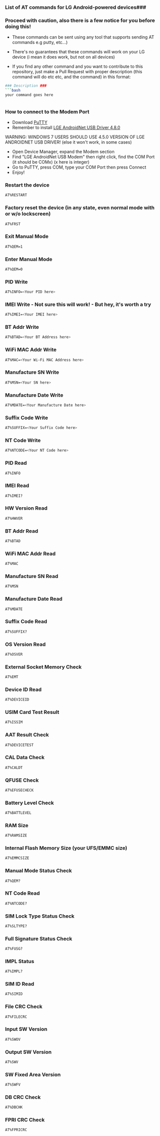 ### List of AT commands for LG Android-powered devices###

### Proceed with caution, also there is a few notice for you before doing this! ###
 + These commands can be sent using any tool that supports sending AT commands e.g putty, etc...)
 
 + There's no guarantees that these commands will work on your LG device (i mean it does work, but not on all devices)

 + If you find any other command and you want to contribute to this repository, just make a Pull Request with proper description (this command will do etc etc, and the command) in this format:
```bash
### Description ###
```bash
your command goes here
```
```
```

### How to connect to the Modem Port ###
+ Download [PuTTY](https://www.putty.org/)
+ Remember to install [LGE AndroidNet USB Driver 4.8.0](https://www.lg.com/us/support/help-library/lg-mobile-drivers-and-software-CT10000026-20150179827560)

WARNING: WINDOWS 7 USERS SHOULD USE 4.5.0 VERSION OF LGE ANDROIDNET USB DRIVER! (else it won't work, in some cases)
+ Open Device Manager, expand the Modem section
+ Find "LGE AndroidNet USB Modem" then right click, find the COM Port (it should be COMx) (x here is integer)
+ Go to PuTTY, press COM, type your COM Port then press Connect
+ Enjoy! 


### Restart the device ### 
```bash
AT%RESTART
```

### Factory reset the device (in any state, even normal mode with or w/o lockscreen) ###
```bash
AT%FRST
```

### Exit Manual Mode ###
```bash
AT%QEM=1
```

### Enter Manual Mode ###
```bash
AT%QEM=0
```

### PID Write ###
```bash
AT%INFO=<Your PID here>
```

### IMEI Write - Not sure this will work! - But hey, it's worth a try ###
```bash
AT%IMEI=<Your IMEI here>
```

### BT Addr Write ###
```bash
AT%BTAD=<Your BT Address here>
```

### WiFi MAC Addr Write ### 
```bash
AT%MAC=<Your Wi-Fi MAC Address here>
```

### Manufacture SN Write ###
```bash
AT%MSN=<Your SN here>
```

### Manufacture Date Write ###
```bash
AT%MDATE=<Your Manufacture Date here>
```

### Suffix Code Write ###
```bash
AT%SUFFIX=<Your Suffix Code here>
```

### NT Code Write ###
```bash
AT%NTCODE=<Your NT Code here>
```

### PID Read ###
```bash
AT%INFO
```

### IMEI Read ###
```bash
AT%IMEI?
```

### HW Version Read ###
```bash
AT%HWVER
```

### BT Addr Read ###
```bash
AT%BTAD
```

### WiFi MAC Addr Read ###
```bash
AT%MAC
```

### Manufacture SN Read ###
```bash
AT%MSN
```

### Manufacture Date Read ###
```bash
AT%MDATE
```

### Suffix Code Read ###
```bash
AT%SUFFIX?
```

### OS Version Read ###
```bash
AT%OSVER
```

### External Socket Memory Check ###
```bash
AT%EMT
```

### Device ID Read ###
```bash
AT%DEVICEID
```

### USIM Card Test Result ###
```bash
AT%ISSIM
```

### AAT Result Check ###
```bash
AT%DEVICETEST
```

### CAL Data Check ###
```bash
AT%CALDT
```

### QFUSE Check ###
```bash
AT%EFUSECHECK
```

### Battery Level Check ###
```bash
AT%BATTLEVEL
```

### RAM Size ###
```bash
AT%RAMSIZE
```

### Internal Flash Memory Size (your UFS/EMMC size) ###
```bash
AT%EMMCSIZE
```

### Manual Mode Status Check ###
```bash
AT%QEM?
```

### NT Code Read ###
```bash
AT%NTCODE?
```

### SIM Lock Type Status Check ###
```bash
AT%SLTYPE?
```

### Full Signature Status Check ###
```bash
AT%FUSG?
```

### IMPL Status ###
```bash
AT%IMPL?
```

### SIM ID Read ###
```bash
AT%SIMID
```

### File CRC Check ###
```bash
AT%FILECRC
```

### Input SW Version ###
```bash
AT%SWOV
```

### Output SW Version ###
```bash
AT%SWV
```

### SW Fixed Area Version ###
```bash
AT%SWFV
```

### DB CRC Check ###
```bash
AT%DBCHK
```

### FPRI CRC Check ###
```bash
AT%FPRICRC
```

